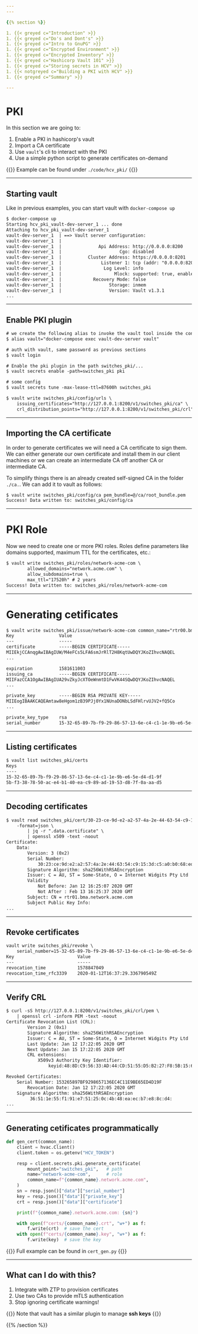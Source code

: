 ```yaml
---
---

{{% section %}}

1. {{< greyed c="Introduction" >}}
1. {{< greyed c="Do's and Dont's" >}}
1. {{< greyed c="Intro to GnuPG" >}}
1. {{< greyed c="Encrypted Environment" >}}
1. {{< greyed c="Encrypted Inventory" >}}
1. {{< greyed c="Hashicorp Vault 101" >}}
1. {{< greyed c="Storing secrets in HCV" >}}
1. {{< notgreyed c="Building a PKI with HCV" >}}
1. {{< greyed c="Summary" >}}

---
```


# PKI

In this section we are going to:

1. Enable a PKI in hashicorp's vault
2. Import a CA certificate
3. Use ``vault``'s cli to interact with the PKI
4. Use a simple python script to generate certificates on-demand


{{<box class="bs-callout bs-callout-info">}}
Example can be found under <code>./code/hcv_pki/</code>
{{</box>}}

---

## Starting vault

Like in previous examples, you can start vault with `docker-compose up`

``` txt
$ docker-compose up
Starting hcv_pki_vault-dev-server_1 ... done
Attaching to hcv_pki_vault-dev-server_1
vault-dev-server_1  | ==> Vault server configuration:
vault-dev-server_1  |
vault-dev-server_1  |              Api Address: http://0.0.0.0:8200
vault-dev-server_1  |                      Cgo: disabled
vault-dev-server_1  |          Cluster Address: https://0.0.0.0:8201
vault-dev-server_1  |               Listener 1: tcp (addr: "0.0.0.0:8200", ...
vault-dev-server_1  |                Log Level: info
vault-dev-server_1  |                    Mlock: supported: true, enabled: false
vault-dev-server_1  |            Recovery Mode: false
vault-dev-server_1  |                  Storage: inmem
vault-dev-server_1  |                  Version: Vault v1.3.1
...
```

---

## Enable PKI plugin

``` txt
# we create the following alias to invoke the vault tool inside the container
$ alias vault="docker-compose exec vault-dev-server vault"

# auth with vault, same password as previous sections
$ vault login

# Enable the pki plugin in the path switches_pki/...
$ vault secrets enable -path=switches_pki pki

# some config
$ vault secrets tune -max-lease-ttl=87600h switches_pki

$ vault write switches_pki/config/urls \
	issuing_certificates="http://127.0.0.1:8200/v1/switches_pki/ca" \
	crl_distribution_points="http://127.0.0.1:8200/v1/switches_pki/crl"
```

---

## Importing the CA certificate

In order to generate certificates we will need a CA certificate to sign them. We can either generate our own certificate and install them in our client machines or we can create an intermediate CA off another CA or intermediate CA.

To simplify things there is an already created self-signed CA in the folder `./ca.`. We can add it to vault as follows:

``` txt
$ vault write switches_pki/config/ca pem_bundle=@/ca/root_bundle.pem
Success! Data written to: switches_pki/config/ca
```

---

# PKI Role

Now we need to create one or more PKI roles. Roles define parameters like domains supported, maximum TTL for the certificates, etc.:

``` txt
$ vault write switches_pki/roles/network-acme-com \
        allowed_domains="network.acme.com" \
        allow_subdomains=true \
        max_ttl="17520h" # 2 years
Success! Data written to: switches_pki/roles/network-acme-com
```

---

# Generating cetificates

``` txt
$ vault write switches_pki/issue/network-acme-com common_name="rtr00.bma.network.acme.com"
Key                 Value
---                 -----
certificate         -----BEGIN CERTIFICATE-----
MIIEkjCCAnqgAwIBAgIUW/M4eFCs5LFA6smJrRlT2H8KqtUwDQYJKoZIhvcNAQEL
...

expiration          1581611003
issuing_ca          -----BEGIN CERTIFICATE-----
MIIFazCCA1OgAwIBAgIUA29vZkyJcXTOeWnmtD1FwVK44SQwDQYJKoZIhvcNAQEL
...

private_key         -----BEGIN RSA PRIVATE KEY-----
MIIEogIBAAKCAQEAmtaw8eHgom1zB39PJj0Yx1NUnaDONbLSdFHlrvUJV2+fQ5Co
...

private_key_type    rsa
serial_number       15-32-65-89-7b-f9-29-86-57-13-6e-c4-c1-1e-9b-e6-5e-d4-d1-9f
```

---

## Listing certificates

``` txt
$ vault list switches_pki/certs
Keys
----
15-32-65-89-7b-f9-29-86-57-13-6e-c4-c1-1e-9b-e6-5e-d4-d1-9f
5b-f3-38-78-50-ac-e4-b1-40-ea-c9-89-ad-19-53-d8-7f-0a-aa-d5
```

---

## Decoding certificates

``` txt
$ vault read switches_pki/cert/30-23-ce-9d-e2-a2-57-4a-2e-44-63-54-c9-15-3d-c5-a0-b0-68-ed \
	-format=json \
		| jq -r ".data.certificate" \
		| openssl x509 -text -noout
Certificate:
    Data:
        Version: 3 (0x2)
        Serial Number:
            30:23:ce:9d:e2:a2:57:4a:2e:44:63:54:c9:15:3d:c5:a0:b0:68:ed
        Signature Algorithm: sha256WithRSAEncryption
        Issuer: C = AU, ST = Some-State, O = Internet Widgits Pty Ltd
        Validity
            Not Before: Jan 12 16:25:07 2020 GMT
            Not After : Feb 13 16:25:37 2020 GMT
        Subject: CN = rtr01.bma.network.acme.com
        Subject Public Key Info:
...
```

---

## Revoke certificates

``` txt
vault write switches_pki/revoke \
	serial_number=15-32-65-89-7b-f9-29-86-57-13-6e-c4-c1-1e-9b-e6-5e-d4-d1-9f
Key                        Value
---                        -----
revocation_time            1578847049
revocation_time_rfc3339    2020-01-12T16:37:29.336790549Z
```

---

## Verify CRL

``` txt
$ curl -sS http://127.0.0.1:8200/v1/switches_pki/crl/pem \
	| openssl crl -inform PEM -text -noout
Certificate Revocation List (CRL):
        Version 2 (0x1)
        Signature Algorithm: sha256WithRSAEncryption
        Issuer: C = AU, ST = Some-State, O = Internet Widgits Pty Ltd
        Last Update: Jan 12 17:22:05 2020 GMT
        Next Update: Jan 15 17:22:05 2020 GMT
        CRL extensions:
            X509v3 Authority Key Identifier:
                keyid:48:8D:C9:56:33:AD:44:CD:51:55:D5:B2:27:F8:5B:15:62:CB:A6:6E

Revoked Certificates:
    Serial Number: 153265897BF9298657136EC4C11E9BE65ED4D19F
        Revocation Date: Jan 12 17:22:05 2020 GMT
    Signature Algorithm: sha256WithRSAEncryption
         36:51:1e:55:f1:91:e7:51:25:0c:4b:48:ea:ec:b7:e8:8c:d4:
...
```

---

## Generating cetificates programmatically

``` python
def gen_cert(common_name):
    client = hvac.Client()
    client.token = os.getenv("HCV_TOKEN")

    resp = client.secrets.pki.generate_certificate(
        mount_point="switches_pki",   # path
        name="network-acme-com",      # role
        common_name=f"{common_name}.network.acme.com",
    )
    sn = resp.json()["data"]["serial_number"]
    key = resp.json()["data"]["private_key"]
    crt = resp.json()["data"]["certificate"]

    print(f"{common_name}.network.acme.com: {sn}")

    with open(f"certs/{common_name}.crt", "w+") as f:
        f.write(crt)  # save the cert
    with open(f"certs/{common_name}.key", "w+") as f:
        f.write(key)  # save the key


```

{{<box class="bs-callout bs-callout-info">}}
Full example can be found in <code>cert_gen.py</code>
{{</box>}}

---

## What can I do with this?

1. Integrate with ZTP to provision certificates
2. Use two CAs to provide mTLS authentication
3. Stop ignoring certificate warnings!

{{<box class="bs-callout bs-callout-info">}}
Note that vault has a similar plugin to manage <strong>ssh keys</strong>
{{</box>}}


{{% /section %}}


